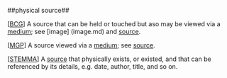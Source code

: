 ##physical source##

\[[BCG](SOURCES.md#BCG)\] A source that can be held or touched but aso may be viewed via a [medium](medium.md); see [image] (image.md) and [source](source.md).

\[[MGP](SOURCES.md#MGP)\] A source viewed via a [medium](medium.md); see [source](source.md).

\[[STEMMA](SOURCES.md#STEMMA)\] A [source](source.md) that physically exists, or existed, and that can be referenced by its details, e.g. date, author, title, and so on. 
